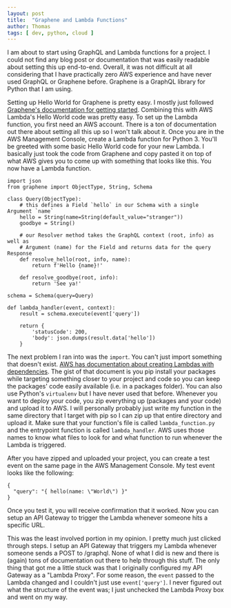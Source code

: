 ```yaml
---
layout: post
title:  "Graphene and Lambda Functions"
author: Thomas
tags: [ dev, python, cloud ]
---
```

I am about to start using GraphQL and Lambda functions for a project. I could not find any blog post or documentation that was easily readable about setting this up end-to-end. Overall, it was not difficult at all considering that I have practically zero AWS experience and have never used GraphQL or Graphene before. Graphene is a GraphQL library for Python that I am using.

Setting up Hello World for Graphene is pretty easy. I mostly just followed [Graphene's documentation for getting started](https://docs.graphene-python.org/en/latest/quickstart/). Combining this with AWS Lambda's Hello World code was pretty easy. To set up the Lambda function, you first need an AWS account. There is a ton of documentation out there about setting all this up so I won't talk about it. Once you are in the AWS Management Console, create a Lambda function for Python 3. You'll be greeted with some basic Hello World code for your new Lambda. I basically just took the code from Graphene and copy pasted it on top of what AWS gives you to come up with something that looks like this. You now have a Lambda function.

```
import json
from graphene import ObjectType, String, Schema

class Query(ObjectType):
    # this defines a Field `hello` in our Schema with a single Argument `name`
    hello = String(name=String(default_value="stranger"))
    goodbye = String()

    # our Resolver method takes the GraphQL context (root, info) as well as
    # Argument (name) for the Field and returns data for the query Response
    def resolve_hello(root, info, name):
        return f'Hello {name}!'

    def resolve_goodbye(root, info):
        return 'See ya!'

schema = Schema(query=Query)

def lambda_handler(event, context):
    result = schema.execute(event['query'])

    return {
        'statusCode': 200,
        'body': json.dumps(result.data['hello'])
    }
```

The next problem I ran into was the `import`. You can't just import something that doesn't exist. [AWS has documentation about creating Lambdas with dependencies](https://docs.aws.amazon.com/lambda/latest/dg/lambda-python-how-to-create-deployment-package.html#python-package-dependencies). The gist of that document is you pip install your packages while targeting something closer to your project and code so you can keep the packages' code easily available (i.e. in a packages folder). You can also use Python's `virtualenv` but I have never used that before. Whenever you want to deploy your code, you zip everything up (packages and your code) and upload it to AWS. I will personally probably just write my function in the same directory that I target with pip so I can zip up that entire directory and upload it. Make sure that your function's file is called `lambda_function.py` and the entrypoint function is called `lambda_handler`. AWS uses those names to know what files to look for and what function to run whenever the Lambda is triggered.

After you have zipped and uploaded your project, you can create a test event on the same page in the AWS Management Console. My test event looks like the following:

```
{
  "query": "{ hello(name: \"World\") }"
}
```

Once you test it, you will receive confirmation that it worked. Now you can setup an API Gateway to trigger the Lambda whenever someone hits a specific URL.

This was the least involved portion in my opinion. I pretty much just clicked through steps. I setup an API Gateway that triggers my Lambda whenever someone sends a POST to /graphql. None of what I did is new and there is (again) tons of documentation out there to help through this stuff. The only thing that got me a little stuck was that I originally configured my API Gateway as a "Lambda Proxy". For some reason, the `event` passed to the Lambda changed and I couldn't just use `event['query']`. I never figured out what the structure of the event was; I just unchecked the Lambda Proxy box and went on my way.
